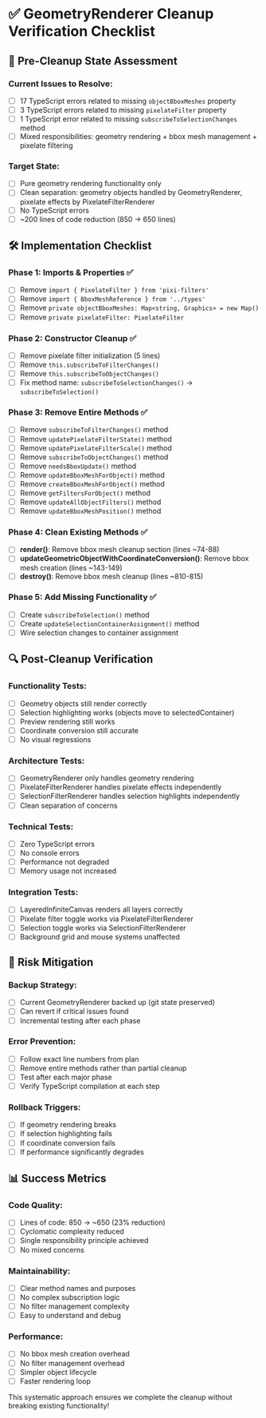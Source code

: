 # ✅ GeometryRenderer Cleanup Verification Checklist

## 🎯 **Pre-Cleanup State Assessment**

### **Current Issues to Resolve:**
- [ ] 17 TypeScript errors related to missing `objectBboxMeshes` property
- [ ] 3 TypeScript errors related to missing `pixelateFilter` property  
- [ ] 1 TypeScript error related to missing `subscribeToSelectionChanges` method
- [ ] Mixed responsibilities: geometry rendering + bbox mesh management + pixelate filtering

### **Target State:**
- [ ] Pure geometry rendering functionality only
- [ ] Clean separation: geometry objects handled by GeometryRenderer, pixelate effects by PixelateFilterRenderer
- [ ] No TypeScript errors
- [ ] ~200 lines of code reduction (850 → 650 lines)

## 🛠️ **Implementation Checklist**

### **Phase 1: Imports & Properties ✅**
- [ ] Remove `import { PixelateFilter } from 'pixi-filters'`
- [ ] Remove `import { BboxMeshReference } from '../types'`  
- [ ] Remove `private objectBboxMeshes: Map<string, Graphics> = new Map()`
- [ ] Remove `private pixelateFilter: PixelateFilter`

### **Phase 2: Constructor Cleanup ✅**
- [ ] Remove pixelate filter initialization (5 lines)
- [ ] Remove `this.subscribeToFilterChanges()`
- [ ] Remove `this.subscribeToObjectChanges()`
- [ ] Fix method name: `subscribeToSelectionChanges()` → `subscribeToSelection()`

### **Phase 3: Remove Entire Methods ✅**
- [ ] Remove `subscribeToFilterChanges()` method
- [ ] Remove `updatePixelateFilterState()` method
- [ ] Remove `updatePixelateFilterScale()` method
- [ ] Remove `subscribeToObjectChanges()` method
- [ ] Remove `needsBboxUpdate()` method
- [ ] Remove `updateBboxMeshForObject()` method
- [ ] Remove `createBboxMeshForObject()` method
- [ ] Remove `getFiltersForObject()` method
- [ ] Remove `updateAllObjectFilters()` method
- [ ] Remove `updateBboxMeshPosition()` method

### **Phase 4: Clean Existing Methods ✅**
- [ ] **render()**: Remove bbox mesh cleanup section (lines ~74-88)
- [ ] **updateGeometricObjectWithCoordinateConversion()**: Remove bbox mesh creation (lines ~143-149)
- [ ] **destroy()**: Remove bbox mesh cleanup (lines ~810-815)

### **Phase 5: Add Missing Functionality ✅**
- [ ] Create `subscribeToSelection()` method
- [ ] Create `updateSelectionContainerAssignment()` method
- [ ] Wire selection changes to container assignment

## 🔍 **Post-Cleanup Verification**

### **Functionality Tests:**
- [ ] Geometry objects still render correctly
- [ ] Selection highlighting works (objects move to selectedContainer)
- [ ] Preview rendering still works
- [ ] Coordinate conversion still accurate
- [ ] No visual regressions

### **Architecture Tests:**
- [ ] GeometryRenderer only handles geometry rendering
- [ ] PixelateFilterRenderer handles pixelate effects independently
- [ ] SelectionFilterRenderer handles selection highlights independently
- [ ] Clean separation of concerns

### **Technical Tests:**
- [ ] Zero TypeScript errors
- [ ] No console errors
- [ ] Performance not degraded
- [ ] Memory usage not increased

### **Integration Tests:**
- [ ] LayeredInfiniteCanvas renders all layers correctly
- [ ] Pixelate filter toggle works via PixelateFilterRenderer
- [ ] Selection toggle works via SelectionFilterRenderer
- [ ] Background grid and mouse systems unaffected

## 🚨 **Risk Mitigation**

### **Backup Strategy:**
- [ ] Current GeometryRenderer backed up (git state preserved)
- [ ] Can revert if critical issues found
- [ ] Incremental testing after each phase

### **Error Prevention:**
- [ ] Follow exact line numbers from plan
- [ ] Remove entire methods rather than partial cleanup
- [ ] Test after each major phase
- [ ] Verify TypeScript compilation at each step

### **Rollback Triggers:**
- [ ] If geometry rendering breaks
- [ ] If selection highlighting fails
- [ ] If coordinate conversion fails
- [ ] If performance significantly degrades

## 📊 **Success Metrics**

### **Code Quality:**
- [ ] Lines of code: 850 → ~650 (23% reduction)
- [ ] Cyclomatic complexity reduced
- [ ] Single responsibility principle achieved
- [ ] No mixed concerns

### **Maintainability:**
- [ ] Clear method names and purposes
- [ ] No complex subscription logic
- [ ] No filter management complexity
- [ ] Easy to understand and debug

### **Performance:**
- [ ] No bbox mesh creation overhead
- [ ] No filter management overhead
- [ ] Simpler object lifecycle
- [ ] Faster rendering loop

This systematic approach ensures we complete the cleanup without breaking existing functionality!